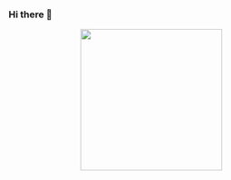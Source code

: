 ### Hi there 👋

<div id="header" align="center">
  <img src="https://media2.giphy.com/media/6FT3QE3AJMfwJDZBNr/giphy.gif?cid=790b76112d4859e05a0d3acf6ef113c36756c646598a40ce&rid=giphy.gif&ct=s" width="250"/>
</div>

<!--
**arnauqb/arnauqb** is a ✨ _special_ ✨ repository because its `README.md` (this file) appears on your GitHub profile.

Here are some ideas to get you started:

- 🔭 I’m currently working on ...
- 🌱 I’m currently learning ...
- 👯 I’m looking to collaborate on ...
- 🤔 I’m looking for help with ...
- 💬 Ask me about ...
- 📫 How to reach me: ...
- 😄 Pronouns: ...
- ⚡ Fun fact: ...
-->
